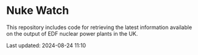 # Nuke Watch

This repository includes code for retrieving the latest information available on the output of EDF nuclear power plants in the UK.

Last updated: 2024-08-24 11:10